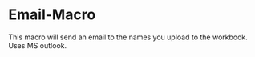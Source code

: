# Email-Macro
This macro will send an email to the names you upload to the workbook. Uses MS outlook.
